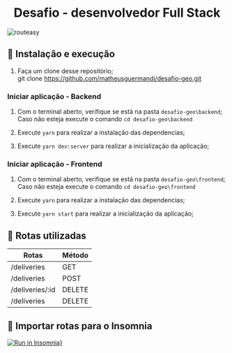 
<h1 align="center">
  Desafio - desenvolvedor Full Stack 
</h1>
 
![routeasy](https://user-images.githubusercontent.com/27836893/92114648-90182e00-edc7-11ea-9fb5-8173f7176c7e.PNG)

## :construction_worker: Instalação e execução
1. Faça um clone desse repositório;</br>
   git clone https://github.com/matheusguermandi/desafio-geo.git
   
### Iniciar aplicação - Backend
1. Com o terminal aberto, verifique se está na pasta `desafio-geo\backend`;</br>
   Caso não esteja execute o comando `cd desafio-geo\backend`
   
2. Execute `yarn` para realizar a instalação das dependencias;

3. Execute `yarn dev:server` para realizar a inicialização da aplicação;

### Iniciar aplicação - Frontend
1. Com o terminal aberto, verifique se está na pasta `desafio-geo\frontend`;</br>
   Caso não esteja execute o comando `cd desafio-geo\frontend`
   
2. Execute `yarn` para realizar a instalação das dependencias;

3. Execute `yarn start` para realizar a inicialização da aplicação;

## 📝 Rotas utilizadas
Rotas | Método 
------|--------
/deliveries| GET
/deliveries| POST
/deliveries/:id| DELETE
/deliveries| DELETE

## 🚀 Importar rotas para o Insomnia
[![Run in Insomnia}](https://insomnia.rest/images/run.svg)](https://insomnia.rest/run/?label=DESAFIO%20ROUTEASY&uri=https%3A%2F%2Fraw.githubusercontent.com%2Fmatheusguermandi%2Fdesafio-geo%2Fmaster%2Fbackend%2Finsomnia.json%3Ftoken%3DAGUMDXKWK3IUAL5P4SS4W6C7LOUIW)

